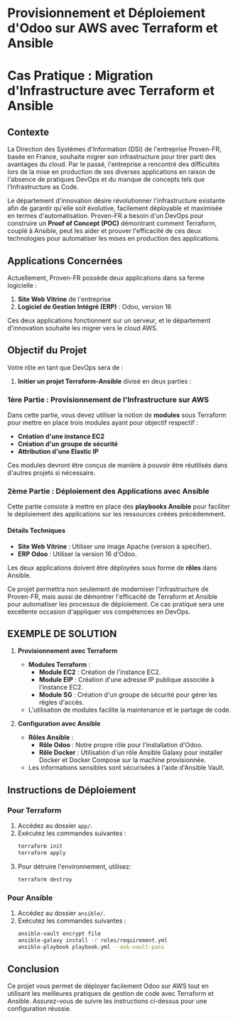 # Provisionnement et Déploiement d'Odoo sur AWS avec Terraform et Ansible

# Cas Pratique : Migration d'Infrastructure avec Terraform et Ansible

## Contexte

La Direction des Systèmes d'Information (DSI) de l'entreprise Proven-FR, basée en France, souhaite migrer son infrastructure pour tirer parti des avantages du cloud. Par le passé, l'entreprise a rencontré des difficultés lors de la mise en production de ses diverses applications en raison de l'absence de pratiques DevOps et du manque de concepts tels que l'Infrastructure as Code.

Le département d'innovation désire révolutionner l'infrastructure existante afin de garantir qu'elle soit évolutive, facilement déployable et maximisée en termes d'automatisation. Proven-FR a besoin d'un DevOps pour construire un **Proof of Concept (POC)** démontrant comment Terraform, couplé à Ansible, peut les aider et prouver l'efficacité de ces deux technologies pour automatiser les mises en production des applications.

## Applications Concernées

Actuellement, Proven-FR possède deux applications dans sa ferme logicielle :
1. **Site Web Vitrine** de l'entreprise
2. **Logiciel de Gestion Intégré (ERP)** : Odoo, version 16

Ces deux applications fonctionnent sur un serveur, et le département d'innovation souhaite les migrer vers le cloud AWS.

## Objectif du Projet

Votre rôle en tant que DevOps sera de :
1. **Initier un projet Terraform-Ansible** divisé en deux parties :

### 1ère Partie : Provisionnement de l'Infrastructure sur AWS

Dans cette partie, vous devez utiliser la notion de **modules** sous Terraform pour mettre en place trois modules ayant pour objectif respectif :
- **Création d'une instance EC2**
- **Création d'un groupe de sécurité**
- **Attribution d'une Elastic IP**

Ces modules devront être conçus de manière à pouvoir être réutilisés dans d'autres projets si nécessaire.

### 2ème Partie : Déploiement des Applications avec Ansible

Cette partie consiste à mettre en place des **playbooks Ansible** pour faciliter le déploiement des applications sur les ressources créées précédemment.

#### Détails Techniques

- **Site Web Vitrine** : Utiliser une image Apache (version à spécifier).
- **ERP Odoo** : Utiliser la version 16 d'Odoo.

Les deux applications doivent être déployées sous forme de **rôles** dans Ansible.


Ce projet permettra non seulement de moderniser l'infrastructure de Proven-FR, mais aussi de démontrer l'efficacité de Terraform et Ansible pour automatiser les processus de déploiement. Ce cas pratique sera une excellente occasion d'appliquer vos compétences en DevOps.
## EXEMPLE DE SOLUTION

1. **Provisionnement avec Terraform**
    - **Modules Terraform** :
        - **Module EC2** : Création de l'instance EC2.
        - **Module EIP** : Création d'une adresse IP publique associée à l'instance EC2.
        - **Module SG** : Création d'un groupe de sécurité pour gérer les règles d'accès.
    - L'utilisation de modules facilite la maintenance et le partage de code.

2. **Configuration avec Ansible**
    - **Rôles Ansible** :
        - **Rôle Odoo** : Notre propre rôle pour l'installation d'Odoo.
        - **Rôle Docker** : Utilisation d'un rôle Ansible Galaxy pour installer Docker et Docker Compose sur la machine provisionnée.
    - Les informations sensibles sont sécurisées à l'aide d'Ansible Vault.

## Instructions de Déploiement

### Pour Terraform

1. Accédez au dossier `app/`.
2. Exécutez les commandes suivantes :
   ```bash
   terraform init
   terraform apply
3. Pour détruire l'environnement, utilisez:
    ```bash
   terraform destroy
   
### Pour Ansible
1. Accédez au dossier `ansible/`.
2. Exécutez les commandes suivantes :
   ```bash
   ansible-vault encrypt file
   ansible-galaxy install -r roles/requirement.yml
   ansible-playbook playbook.yml --ask-vault-pass

## Conclusion
Ce projet vous permet de déployer facilement Odoo sur AWS tout en utilisant les meilleures pratiques de gestion de code avec Terraform et Ansible. Assurez-vous de suivre les instructions ci-dessus pour une configuration réussie.